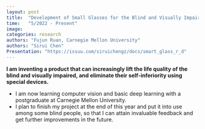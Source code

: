 ```yaml
---
layout: post
title:  "Development of Small Glasses for the Blind and Visually Impaired"
time:   "5/2022 - Present"
image: 
categories: research
authors: "Fujun Ruan, Carnegie Mellon University"
authors: "Sirui Chen"
Presentation: "https://issuu.com/siruichengz/docs/smart_glass_r_d"
---
```

**I am inventing a product that can increasingly lift the life quality of the blind and visually impaired, and eliminate their self-inferiority using special devices.**
- I am now learning computer vision and basic deep learning with a postgraduate at Carnegie Mellon University. 
- I plan to finish my project at the end of this year and put it into use among some blind people, so that I can attain invaluable feedback and get further improvements in the future.